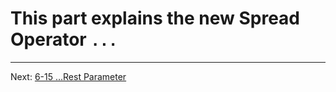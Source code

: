 # This part explains the new Spread Operator `...`
- - -
Next: [6-15 ...Rest Parameter](./15-...Rest-Parameter.md)
